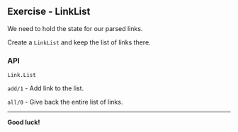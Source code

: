 ## Exercise - LinkList

We need to hold the state for our parsed links.

Create a `LinkList` and keep the list of links there.

### API

`Link.List`

`add/1` - Add link to the list.

`all/0` - Give back the entire list of links.

-----------------

**Good luck!**


